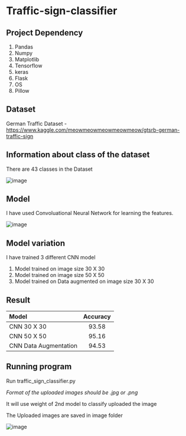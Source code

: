 # Traffic-sign-classifier

## Project Dependency 

1. Pandas 
2. Numpy
3. Matplotlib 
4. Tensorflow
5. keras
6. Flask
7. OS
8. Pillow


## Dataset 

German Traffic Dataset - https://www.kaggle.com/meowmeowmeowmeowmeow/gtsrb-german-traffic-sign

## Information about class of the dataset

There are 43 classes in the Dataset

![image](https://user-images.githubusercontent.com/67454437/121567147-ddeb5200-ca3b-11eb-9f71-b0ff13ba0c7f.png)

## Model 

I have used Convoluational Neural Network for learning the features. 

![image](https://user-images.githubusercontent.com/67454437/121568968-e9d81380-ca3d-11eb-955d-cf10020e7968.png)

## Model variation

I have trained 3 different CNN model 

1. Model trained on image size 30 X 30
2. Model trained on image size 50 X 50
3. Model trained on Data augmented on image size 30 X 30 


## Result

| Model                 | Accuracy | 
|:--------------------- |:--------:| 
| CNN 30 X 30           | 93.58    | 
| CNN 50 X 50           | 95.16    |   
| CNN Data Augmentation | 94.53    |    


## Running program 

Run traffic_sign_classifier.py 

*_Format of the uploaded images should be .jpg or .png_*

It will use weight of 2nd model to classify uploaded the image

The Uploaded images are saved in image folder

![image](https://user-images.githubusercontent.com/67454437/121570100-28ba9900-ca3f-11eb-8665-9bd57fcf677a.png)
